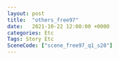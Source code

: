 ```yaml
---
layout: post
title:  "others_free97"
date:   2021-10-22 12:00:00 +0000
categories: Etc
Tags: Story Etc
SceneCode: ["scene_free97_q1_s20"]
---
```

